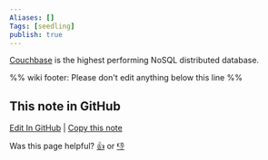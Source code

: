 ```yaml
---
Aliases: []
Tags: [seedling]
publish: true
---
```

[Couchbase](https://www.couchbase.com/) is the highest performing NoSQL distributed database.

%% wiki footer: Please don't edit anything below this line %%

## This note in GitHub

<span class="git-footer">[Edit In GitHub](https://github.dev/data-engineering-community/data-engineering-wiki/blob/main/Tools/Databases/Couchbase.md "git-hub-edit-note") | [Copy this note](https://raw.githubusercontent.com/data-engineering-community/data-engineering-wiki/main/Tools/Databases/Couchbase.md "git-hub-copy-note")</span>

<span class="git-footer">Was this page helpful?
[👍](https://tally.so/r/3jZ8D4?rating=Yes&url=https://dataengineering.wiki/Tools/Databases/Couchbase) or [👎](https://tally.so/r/3jZ8D4?rating=No&url=https://dataengineering.wiki/Tools/Databases/Couchbase)</span>
